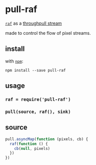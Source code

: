 # pull-raf

[`raf`](https://www.npmjs.com/package/raf) as a [through](https://github.com/dominictarr/pull-stream-examples/blob/c7d58d9b136682833234eaebb88fd9c6dacf04c2/pull.js#L57-L78)[pull stream](https://github.com/dominictarr/pull-stream)

made to control the flow of pixel streams.

## install

with [`npm`](https://www.npmjs.com):

```shell
npm install --save pull-raf
```

## usage

### `raf = require('pull-raf')`

### `pull(source, raf(), sink)`

## source

```js
pull.asyncMap(function (pixels, cb) {
  raf(function () {
    cb(null, pixels)
  })
})
```

